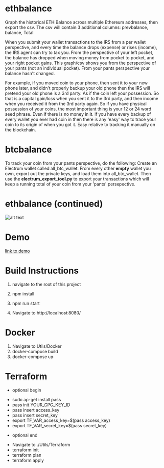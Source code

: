 # ethbalance
Graph the historical ETH Balance across multiple Ethereum addresses, then export the csv. The csv will contain 3 additional columns: prevbalance, balance, Total

When you submit your wallet transactions to the IRS from a per wallet perspective, and every time the balance drops (expense) or rises (income), the IRS agent can try to tax you. From the perspective of your left pocket, the balance has dropped when moving money from pocket to pocket, and your right pocket gains. This graph/csv shows you from the perspective of your pants (not an individual pocket). From your pants perspective your balance hasn't changed.

For example, if you moved coin to your phone, then sent it to your new phone later, and didn't properly backup your old phone then the IRS will pretend your old phone is a 3rd party. As if the coin left your possession. So that is a capital gain/loss when you sent it to the 3rd party, and then income when you received it from the 3rd party again. So if you have physical possession of your coins, the most important thing is your 12 or 24 word seed phrase. Even if there is no money in it. If you have every backup of every wallet you ever had coin in then there is any 'easy' way to trace your coin to its origin of when you got it. Easy relative to tracking it manually on the blockchain. 

# btcbalance
To track your coin from your pants perspective, do the following: Create an Electrum wallet called all_btc_wallet. From every other **empty** wallet you own, export out the private keys, and load them into all_btc_wallet. Then use the **electrum_export_tool.py** to export your transactions which will keep a running total of your coin from your 'pants' persepective.

# ethbalance (continued)
![alt text](https://github.com/maddadder/ethbalance/blob/master/screenshot.png?raw=true)

# Demo
[link to demo](https://maddadder.github.io/ethbalance/client/index.html)

# Build Instructions
1. navigate to the root of this project

2. npm install

3. npm run start

4. Navigate to http://localhost:8080/

# Docker
1. Navigate to Utils/Docker
2. docker-compose build
3. docker-compose up

# Terraform
* optional begin
- sudo ap-get install pass
- pass init YOUR_GPG_KEY_ID
- pass insert access_key
- pass insert secret_key
- export TF_VAR_access_key=$(pass access_key)
- export TF_VAR_secret_key=$(pass secret_key)
* optional end
- Navigate to ./Utils/Terraform
- terraform init
- terraform plan
- terraform apply
